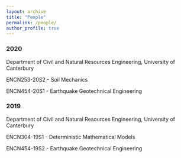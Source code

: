 ```yaml
---
layout: archive
title: "People"
permalink: /people/
author_profile: true
---
```

### 2020

Department of Civil and Natural Resources Engineering, University of Canterbury

ENCN253-20S2 - Soil Mechanics

ENCN454-20S1 - Earthquake Geotechnical Engineering

### 2019
Department of Civil and Natural Resources Engineering, University of Canterbury

ENCN304-19S1 - Deterministic Mathematical Models

ENCN454-19S2 - Earthquake Geotechnical Engineering
